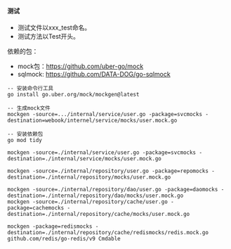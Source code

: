 

#### 测试

- 测试文件以xxx_test命名。
- 测试方法以Test开头。



依赖的包：

- mock包：https://github.com/uber-go/mock
- sqlmock: https://github.com/DATA-DOG/go-sqlmock



```
-- 安装命令行工具
go install go.uber.org/mock/mockgen@latest

-- 生成mock文件
mockgen -source=.../internal/service/user.go -package=svcmocks -destination=webook/internel/service/mocks/user.mock.go

-- 安装依赖包
go mod tidy
```







```
mockgen -source=./internal/service/user.go -package=svcmocks -destination=./internal/service/mocks/user.mock.go

mockgen -source=./internal/repository/user.go -package=repomocks -destination=./internal/repository/mocks/user.mock.go

mockgen -source=./internal/repository/dao/user.go -package=daomocks -destination=./internal/repository/dao/mocks/user.mock.go
mockgen -source=./internal/repository/cache/user.go -package=cachemocks -destination=./internal/repository/cache/mocks/user.mock.go

mockgen -package=redismocks -destination=./internal/repository/cache/redismocks/redis.mock.go github.com/redis/go-redis/v9 Cmdable

```

